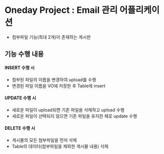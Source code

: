 # Oneday Project : Email 관리 어플리케이션
 * 첨부파일 기능(최대 2개)이 존재하는 게시판

## 기능 수행 내용

#### INSERT 수행 시
 * 첨부된 파일의 이름을 변경하여 upload를 수행
 * 변경된 파일 이름을 VO에 저장한 후 Table에 insert

#### UPDATE 수행 시
 * 새로운 파일이 upload되면 기존 파일을 삭제하고 upload 수행
 * 새로운 파일이 선택되지 않으면 기존 파일을 유지한 채로 update 수행

#### DELETE 수행 시
 * 게시물의 모든 첨부파일을 먼저 삭제
 * Table의 데이터(첨부파일을 제외한 게시물 내용) 삭제